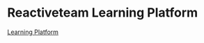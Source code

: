 # Reactiveteam Learning Platform


[Learning Platform](https://reactiveteam-learning-platform.netlify.app/)
